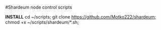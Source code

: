 #Shardeum node control scripts

**INSTALL**
cd ~/scripts;
git clone https://github.com/Motko222/shardeum;
chmod +x ~/scripts/shardeum/*.sh;
   
